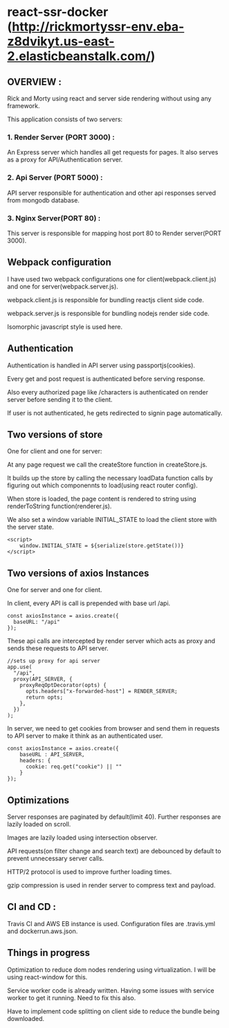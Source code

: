 # react-ssr-docker (http://rickmortyssr-env.eba-z8dvikyt.us-east-2.elasticbeanstalk.com/)

## OVERVIEW : 

Rick and Morty using react and server side rendering without using any framework.

This application consists of two servers:

### 1. Render Server (PORT 3000) :
An Express server which handles all get requests for pages. It also serves as a proxy for API/Authentication server. 

### 2. Api Server (PORT 5000) : 
API server responsible for authentication and other api responses served from mongodb database.

### 3. Nginx Server(PORT 80) : 
This server is responsible for mapping host port 80 to Render server(PORT 3000).

## Webpack configuration

I have used two webpack configurations one for client(webpack.client.js) and one for server(webpack.server.js). 

webpack.client.js is responsible for bundling reactjs client side code.

webpack.server.js is responsible for bundling nodejs render side code.

Isomorphic javascript style is used here.

## Authentication

Authentication is handled in API server using passportjs(cookies).

Every get and post request is authenticated before serving response.

Also every authorized page like /characters is authenticated on render server before sending it to the client.

If user is not authenticated, he gets redirected to signin page automatically.

## Two versions of store

One for client and one for server: 

At any page request we call the createStore function in createStore.js.

It builds up the store by calling the necessary loadData function calls by figuring out which componennts to load(using react router config).

When store is loaded, the page content is rendered to string using renderToString function(renderer.js).

We also set a window variable INITIAL_STATE to load the client store with the server state.

```
<script>
	window.INITIAL_STATE = ${serialize(store.getState())}
</script>
```        

## Two versions of axios Instances

One for server and one for client.

In client, every API is call is prepended with base url /api.

```
const axiosInstance = axios.create({
  baseURL: "/api"
});
```
These api calls are intercepted by render server which acts as proxy and sends these requests to API server.

```
//sets up proxy for api server
app.use(
  "/api",
  proxy(API_SERVER, {
    proxyReqOptDecorator(opts) {
      opts.headers["x-forwarded-host"] = RENDER_SERVER;
      return opts;
    },
  })
);
```

In server, we need to get cookies from browser and send them in requests to API server to make it think as an authenticated user.

```
const axiosInstance = axios.create({
    baseURL : API_SERVER,
    headers: {
      cookie: req.get("cookie") || ""
    }
});
```

## Optimizations

Server responses are paginated by default(limit 40). Further responses are lazily loaded on scroll.

Images are lazily loaded using intersection observer.

API requests(on filter change and search text) are debounced by default to prevent unnecessary server calls.

HTTP/2 protocol is used to improve further loading times.

gzip compression is used in render server to compress text and payload.


## CI and CD :

Travis CI and AWS EB instance is used. Configuration files are .travis.yml and dockerrun.aws.json.

## Things in progress

Optimization to reduce dom nodes rendering using virtualization. I will be using react-window for this.

Service worker code is already written. Having some issues with service worker to get it running. Need to fix this also.

Have to implement code splitting on client side to reduce the bundle being downloaded.



